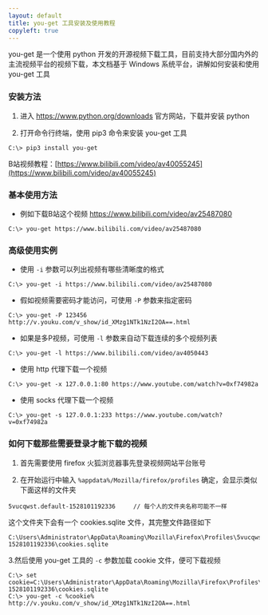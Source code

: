 ```yaml
---
layout: default
title: you-get 工具安装及使用教程
copyleft: true
---
```


you-get 是一个使用 python 开发的开源视频下载工具，目前支持大部分国内外的主流视频平台的视频下载，本文档基于 Windows 系统平台，讲解如何安装和使用 you-get 工具

### 安装方法

1. 进入 https://www.python.org/downloads 官方网站，下载并安装 python

2. 打开命令行终端，使用 pip3 命令来安装 you-get 工具

```
C:\> pip3 install you-get
```

B站视频教程：[https://www.bilibili.com/video/av40055245](https://www.bilibili.com/video/av40055245)

### 基本使用方法

- 例如下载B站这个视频 https://www.bilibili.com/video/av25487080

```
C:\> you-get https://www.bilibili.com/video/av25487080
```  


### 高级使用实例

- 使用 `-i` 参数可以列出视频有哪些清晰度的格式

```
C:\> you-get -i https://www.bilibili.com/video/av25487080
```  

- 假如视频需要密码才能访问，可使用 `-P` 参数来指定密码

```
C:\> you-get -P 123456 http://v.youku.com/v_show/id_XMzg1NTk1NzI2OA==.html
```  

- 如果是多P视频，可使用 `-l` 参数来自动下载连续的多个视频列表

```
C:\> you-get -l https://www.bilibili.com/video/av4050443
```  

- 使用 http 代理下载一个视频

```
C:\> you-get -x 127.0.0.1:80 https://www.youtube.com/watch?v=0xf74982a
```

- 使用 socks 代理下载一个视频

```
C:\> you-get -s 127.0.0.1:233 https://www.youtube.com/watch?v=0xf74982a
```

### 如何下载那些需要登录才能下载的视频

1. 首先需要使用 firefox 火狐浏览器事先登录视频网站平台账号  

2. 在开始运行中输入 `%appdata%/Mozilla/firefox/profiles` 确定，会显示类似下面这样的文件夹

```
5vucqwst.default-1528101192336     // 每个人的文件夹名称可能不一样
```

这个文件夹下会有一个 cookies.sqlite 文件，其完整文件路径如下

```
C:\Users\Administrator\AppData\Roaming\Mozilla\Firefox\Profiles\5vucqwst.default-1528101192336\cookies.sqlite
```

3.然后使用 you-get 工具的 `-c` 参数加载 cookie 文件，便可下载视频

```
C:\> set cookie=C:\Users\Administrator\AppData\Roaming\Mozilla\Firefox\Profiles\5vucqwst.default-1528101192336\cookies.sqlite
C:\> you-get -c %cookie% http://v.youku.com/v_show/id_XMzg1NTk1NzI2OA==.html
```

